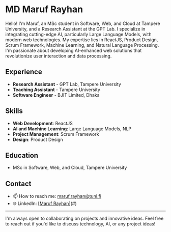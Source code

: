 # MD Maruf Rayhan

Hello! I'm Maruf, an MSc student in Software, Web, and Cloud at Tampere University, and a Research Assistant at the GPT Lab. I specialize in integrating cutting-edge AI, particularly Large Language Models, with modern web technologies. My expertise lies in ReactJS, Product Design, Scrum Framework, Machine Learning, and Natural Language Processing. I'm passionate about developing AI-enhanced web solutions that revolutionize user interaction and data processing.

## Experience
- **Research Assistant** - GPT Lab, Tampere University
- **Teaching Assistant** - Tampere University
- **Software Engineer** - BJIT Limited, Dhaka

## Skills
- **Web Development**: ReactJS
- **AI and Machine Learning**: Large Language Models, NLP
- **Project Management**: Scrum Framework
- **Design**: Product Design

## Education
- MSc in Software, Web, and Cloud, Tampere University


## Contact
- 📫 How to reach me: [maruf.rayhan@tuni.fi](mailto:maruf.rayhan@tuni.fi)
- 🌐 LinkedIn: [[Maruf Rayhan](https://www.linkedin.com/in/md-maruf-rayhan/)](#)

---

I'm always open to collaborating on projects and innovative ideas. Feel free to reach out if you'd like to discuss technology, AI, or any project ideas!

